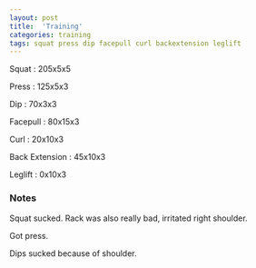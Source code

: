 ```yaml
---
layout: post
title:  'Training'
categories: training
tags: squat press dip facepull curl backextension leglift
---
```


Squat       :   205x5x5

Press       :   125x5x3

Dip         :   70x3x3

Facepull    :   80x15x3

Curl        :   20x10x3

Back Extension  :   45x10x3

Leglift     :   0x10x3

### Notes

Squat sucked. Rack was also really bad, irritated right shoulder.

Got press.

Dips sucked because of shoulder.
